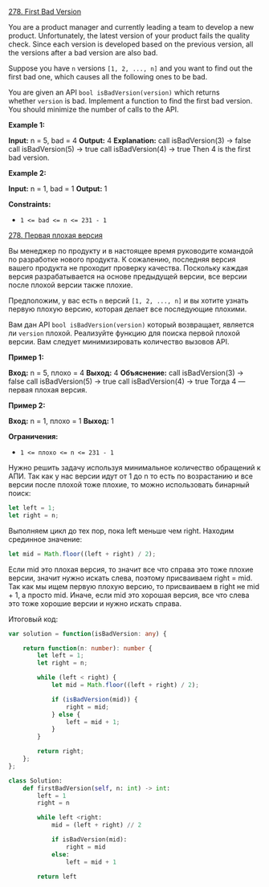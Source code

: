 [278. First Bad Version](https://leetcode.com/problems/first-bad-version/)

You are a product manager and currently leading a team to develop a new product. Unfortunately, the latest version of your product fails the quality check. Since each version is developed based on the previous version, all the versions after a bad version are also bad.

Suppose you have `n` versions `[1, 2, ..., n]` and you want to find out the first bad one, which causes all the following ones to be bad.

You are given an API `bool isBadVersion(version)` which returns whether `version` is bad. Implement a function to find the first bad version. You should minimize the number of calls to the API.

**Example 1:**

**Input:** n = 5, bad = 4
**Output:** 4
**Explanation:**
call isBadVersion(3) -> false
call isBadVersion(5) -> true
call isBadVersion(4) -> true
Then 4 is the first bad version.

**Example 2:**

**Input:** n = 1, bad = 1
**Output:** 1

**Constraints:**

- `1 <= bad <= n <= 231 - 1`

[278. Первая плохая версия](https://leetcode.com/problems/first-bad-version/)

Вы менеджер по продукту и в настоящее время руководите командой по разработке нового продукта. К сожалению, последняя версия вашего продукта не проходит проверку качества. Поскольку каждая версия разрабатывается на основе предыдущей версии, все версии после плохой версии также плохие.

Предположим, у вас есть `n` версий `[1, 2, ..., n]` и вы хотите узнать первую плохую версию, которая делает все последующие плохими.

Вам дан API `bool isBadVersion(version)` который возвращает, является ли `version` плохой. Реализуйте функцию для поиска первой плохой версии. Вам следует минимизировать количество вызовов API.

**Пример 1:**

**Вход:** n = 5, плохо = 4
**Выход:** 4
**Объяснение:**
call isBadVersion(3) -> false
call isBadVersion(5) -> true
call isBadVersion(4) -> true
Тогда 4 — первая плохая версия.

**Пример 2:**

**Вход:** n = 1, плохо = 1
**Выход:** 1

**Ограничения:**

- `1 <= плохо <= n <= 231 - 1`

Нужно решить задачу используя минимальное количество обращений к АПИ. Так как у нас версии идут от 1 до n то есть по возрастанию и все версии после плохой тоже плохие, то можно использовать бинарный поиск:

```typescript
let left = 1;
let right = n;
```

Выполняем цикл до тех пор, пока left меньше чем right. Находим срединное значение:

```typescript
let mid = Math.floor((left + right) / 2);
```

Если mid это плохая версия, то значит все что справа это тоже плохие версии, значит нужно искать слева, поэтому присваиваем right = mid. Так как мы ищем первую плохую версию, то присваиваем в right не mid + 1, а просто mid. Иначе, если mid это хорошая версия, все что слева это тоже хорошие версии и нужно искать справа.

Итоговый код:

```typescript
var solution = function(isBadVersion: any) {

    return function(n: number): number {
        let left = 1;
        let right = n;

        while (left < right) {
            let mid = Math.floor((left + right) / 2);

            if (isBadVersion(mid)) {
                right = mid;
            } else {
                left = mid + 1;
            }
        }

        return right;
    };
};
```

```python
class Solution:
    def firstBadVersion(self, n: int) -> int:
        left = 1
        right = n

        while left <right:
            mid = (left + right) // 2

            if isBadVersion(mid):
                right = mid
            else:
                left = mid + 1

        return left
```